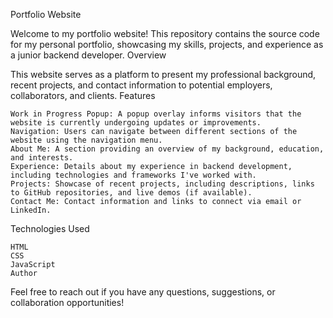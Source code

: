 Portfolio Website

Welcome to my portfolio website! This repository contains the source code for my personal portfolio, showcasing my skills, projects, and experience as a junior backend developer.
Overview

This website serves as a platform to present my professional background, recent projects, and contact information to potential employers, collaborators, and clients.
Features

    Work in Progress Popup: A popup overlay informs visitors that the website is currently undergoing updates or improvements.
    Navigation: Users can navigate between different sections of the website using the navigation menu.
    About Me: A section providing an overview of my background, education, and interests.
    Experience: Details about my experience in backend development, including technologies and frameworks I've worked with.
    Projects: Showcase of recent projects, including descriptions, links to GitHub repositories, and live demos (if available).
    Contact Me: Contact information and links to connect via email or LinkedIn.

Technologies Used

    HTML
    CSS
    JavaScript
    Author

Feel free to reach out if you have any questions, suggestions, or collaboration opportunities!
